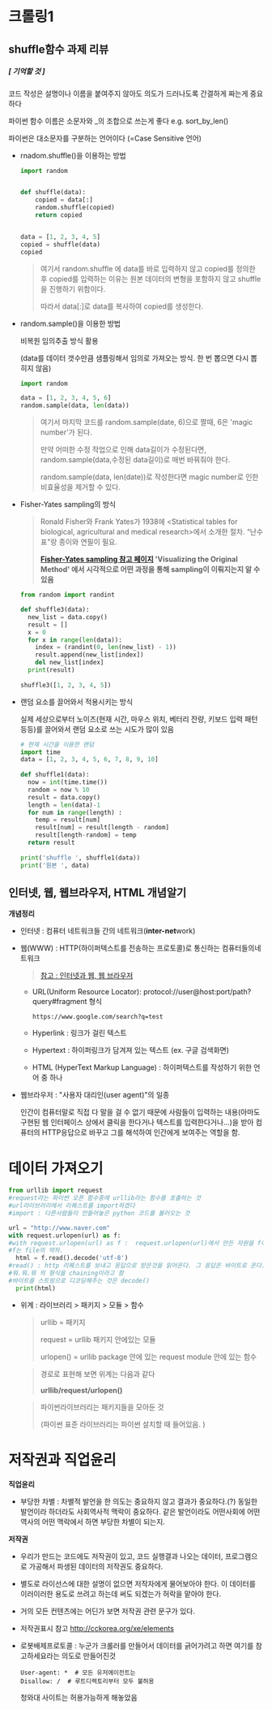 # 크롤링1

## shuffle함수 과제 리뷰

##### [ 기억할 것 ] 

코드 작성은 설명이나 이름을 붙여주지 않아도 의도가 드러나도록 간결하게 짜는게 중요하다 

파이썬 함수 이름은 소문자와 _의 조합으로 쓰는게 좋다 e.g. sort_by_len()

파이썬은 대소문자를 구분하는 언어이다 (=Case Sensitive 언어)



+ rnadom.shuffle()을 이용하는 방법

  ```python
  import random
  
  
  def shuffle(data):
      copied = data[:]
      random.shuffle(copied)
      return copied
  
  
  data = [1, 2, 3, 4, 5]
  copied = shuffle(data)
  copied
  ```

  >여기서 random.shuffle 에 data를 바로 입력하지 않고 copied를 정의한 후 copied를 입력하는 이유는 원본 데이터의 변형을 포함하지 않고 shuffle을 진행하기 위함이다. 
  >
  >따라서 data[:]로 data를 복사하여 copied를 생성한다. 

  

+ random.sample()을 이용한 방법

  비복원 임의추출 방식 활용

  (data를 데이터 갯수만큼 샘플링해서 임의로 가져오는 방식. 한 번 뽑으면 다시 뽑히지 않음)

  ```python
  import random
  
  data = [1, 2, 3, 4, 5, 6]
  random.sample(data, len(data))
  ```

  > 여기서 마지막 코드를 random.sample(date, 6)으로 짤때, 6은 'magic number'가 된다.
  >
  > 만약 어떠한 수정 작업으로 인해 data길이가 수정된다면, random.sample(data,수정된 data길이)로 매번 바꿔줘야 한다. 
  >
  > random.sample(data, len(date))로 작성한다면 magic number로 인한 비효율성을 제거할 수 있다.  

  

+ Fisher-Yates sampling의 방식

  > Ronald Fisher와 Frank Yates가 1938에 <Statistical tables for biological, agricultural and medical research>에서 소개한 절차. “난수표"랑 종이와 연필이 필요.
  >
  > **[Fisher-Yates sampling 참고 페이지](https://exceptionnotfound.net/understanding-the-fisher-yates-card-shuffling-algorithm/) 'Visualizing the Original Method' 에서 시각적으로 어떤 과정을 통해  sampling이 이뤄지는지 알 수 있음**

  ```python
  from random import randint
  
  def shuffle3(data):
    new_list = data.copy()
    result = []
    x = 0
    for x in range(len(data)):
      index = (randint(0, len(new_list) - 1))
      result.append(new_list[index])
      del new_list[index]
    print(result)
    
  shuffle3([1, 2, 3, 4, 5])
  ```

  

+ 랜덤 요소를 끌어와서 적용시키는 방식

  실제 세상으로부터 노이즈(현재 시간, 마우스 위치, 베터리 잔량, 키보드 입력 패턴 등등)를 끌어와서 랜덤 요소로 쓰는 시도가 많이 있음

  ```python
  # 현재 시간을 이용한 랜덤
  import time
  data = [1, 2, 3, 4, 5, 6, 7, 8, 9, 10]
   
  def shuffle1(data):
    now = int(time.time())
    random = now % 10
    result = data.copy()
    length = len(data)-1
    for num in range(length) :
      temp = result[num]
      result[num] = result[length - random]
      result[length-random] = temp
    return result
    
  print('shuffle ', shuffle1(data))
  print('원본 ', data)
  ```

  

## 인터넷, 웹, 웹브라우저, HTML 개념알기

**개념정리**

+ 인터넷 : 컴퓨터 네트워크들 간의 네트워크(**inter-net**work)

+ 웹(WWW) : HTTP(하이퍼텍스트를 전송하는 프로토콜)로 통신하는 컴퓨터들의네트워크 

  > [참고 : 인터넷과 웹, 웹 브라우저](https://www.youtube.com/watch?v=J8hzJxb0rpc)

  + URL(Uniform Resource Locator): protocol://user@host:port/path?query#fragment 형식 

    ```http
    https://www.google.com/search?q=test
    ```

  + Hyperlink : 링크가 걸린 텍스트

  + Hypertext : 하이퍼링크가 담겨져 있는 텍스트 (ex. 구글 검색화면) 

  + HTML (HyperText Markup Language) : 하이퍼텍스트를 작성하기 위한 언어 중 하나 

+ 웹브라우저 : "사용자 대리인(user agent)"의 일종

  인간이 컴퓨터말로 직접 다 말을 걸 수 없기 때문에 사람들이 입력하는 내용(아마도 구현된 웹 인터페이스 상에서 클릭을 한다거나 텍스트를 입력한다거나...)을 받아 컴퓨터의 HTTP응답으로 바꾸고 그를 해석하여 인간에게 보여주는 역할을 함.



# 데이터 가져오기

```python
from urllib import request 
#request라는 파이썬 오픈 함수중에 urllib라는 함수를 호출하는 것
#url라이브러리에서 리퀘스트를 import하겠다
#import : 다른사람들이 만들어놓은 python 코드를 불러오는 것

url = "http://www.naver.com"
with request.urlopen(url) as f:
#with request.urlopen(url) as f :  request.urlopen(url)에서 만든 자원을 f에 할당하고 다 쓴 다음에는 자원을 해제하기 위해 쓰인다.
#f는 file의 약자.
  html = f.read().decode('utf-8')
#read() : http 리퀘스트를 보내고 응답으로 받은것을 읽어온다. 그 응답은 바이트로 온다.
#뭐.뭐.뭐 의 형식을 chaining이라고 함 
#바이트를 스트링으로 디코딩해주는 것은 decode()
  print(html)
```

+ 위계 : 라이브러리 > 패키지 >  모듈 > 함수

  >  urllib = 패키지
  >
  > request = urllib 패키지 안에있는 모듈
  >
  > urlopen() = urllib package 안에 있는 request module 안에 있는 함수

  > 경로로 표현해 보면 위계는 다음과 같다 
  >
  >  **urllib/request/urlopen()** 

  > 파이썬라이브러리는 패키지들을 모아둔 것 
  >
  > (파이썬 표준 라이브러리는 파이썬 설치할 때 들어있음. )

  

# 저작권과 직업윤리 

**직업윤리**

- 부당한 차별 : 차별적 발언을 한 의도는 중요하지 않고 결과가 중요하다.(?) 동일한 발언이라 하더라도 사회역사적 맥락이 중요하다. 같은 발언이라도 어떤사회에 어떤역사의 어떤 맥락에서 하면 부당한 차별이 되는지.

**저작권**

- 우리가 만드는 코드에도 저작권이 있고, 코드 실행결과 나오는 데이터, 프로그램으로 가공해서 파생된 데이터의 저작권도 중요하다.

- 별도로 라이선스에 대한 설명이 없으면 저작자에게 물어보아야 한다. 이 데이터를 이러이러한 용도로 쓰려고 하는데 써도 되겠는가 허락을 맡아야 한다.

- 거의 모든 컨텐츠에는 어딘가 보면 저작권 관련 문구가 있다.

- 저작권표시 참고 <http://cckorea.org/xe/elements>

- 로봇배제프로토콜  : 누군가 크롤러를 만들어서 데이터를 긁어가려고 하면 여기를 참고하세요라는 의도로 만들어진것

  ```
  User-agent: *  # 모든 유저에이전트는
  Disallow: /  # 루트디렉토리부터 모두 불허용
  ```

  청와대 사이트는 허용가능하게 해놓았음



